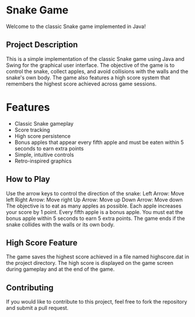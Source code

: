 # Snake Game
Welcome to the classic Snake game implemented in Java!  

## Project Description
This is a simple implementation of the classic Snake game using Java and Swing for the graphical user interface. The objective of the game is to control the snake, collect apples, and avoid collisions with the walls and the snake's own body. The game also features a high score system that remembers the highest score achieved across game sessions.

# Features
- Classic Snake gameplay
- Score tracking
- High score persistence
- Bonus apples that appear every fifth apple and must be eaten within 5 seconds to earn extra points
- Simple, intuitive controls
- Retro-inspired graphics
## How to Play
Use the arrow keys to control the direction of the snake:
Left Arrow: Move left
Right Arrow: Move right
Up Arrow: Move up
Down Arrow: Move down
The objective is to eat as many apples as possible. Each apple increases your score by 1 point.
Every fifth apple is a bonus apple. You must eat the bonus apple within 5 seconds to earn 5 extra points.
The game ends if the snake collides with the walls or its own body.
## High Score Feature
The game saves the highest score achieved in a file named highscore.dat in the project directory.
The high score is displayed on the game screen during gameplay and at the end of the game.

## Contributing
If you would like to contribute to this project, feel free to fork the repository and submit a pull request.
